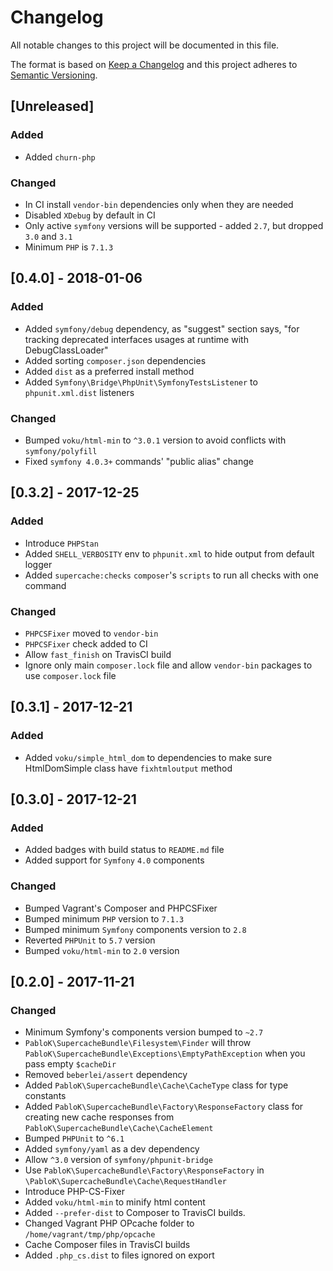 # Changelog
All notable changes to this project will be documented in this file.

The format is based on [Keep a Changelog](http://keepachangelog.com/en/1.0.0/)
and this project adheres to [Semantic Versioning](http://semver.org/spec/v2.0.0.html).

## [Unreleased]
### Added
- Added `churn-php`

### Changed
- In CI install `vendor-bin` dependencies only when they are needed
- Disabled `XDebug` by default in CI
- Only active `symfony` versions will be supported - added `2.7`, but dropped `3.0` and `3.1`
- Minimum `PHP` is `7.1.3`

## [0.4.0] - 2018-01-06
### Added
- Added `symfony/debug` dependency, as "suggest" section says, "for tracking deprecated interfaces usages at runtime with DebugClassLoader"
- Added sorting `composer.json` dependencies
- Added `dist` as a preferred install method 
- Added `Symfony\Bridge\PhpUnit\SymfonyTestsListener` to `phpunit.xml.dist` listeners

### Changed
- Bumped `voku/html-min` to `^3.0.1` version to avoid conflicts with `symfony/polyfill`
- Fixed `symfony 4.0.3+` commands' "public alias" change   

## [0.3.2] - 2017-12-25
### Added
- Introduce `PHPStan`
- Added `SHELL_VERBOSITY` env to `phpunit.xml` to hide output from default logger
- Added `supercache:checks` `composer`'s `scripts` to run all checks with one command 

### Changed
- `PHPCSFixer` moved to `vendor-bin`
- `PHPCSFixer` check added to CI
- Allow `fast_finish` on TravisCI build
- Ignore only main `composer.lock` file and allow `vendor-bin` packages to use `composer.lock` file

## [0.3.1] - 2017-12-21
### Added
- Added `voku/simple_html_dom` to dependencies to make sure HtmlDomSimple class have `fixhtmloutput` method

## [0.3.0] - 2017-12-21
### Added
- Added badges with build status to `README.md` file
- Added support for `Symfony` `4.0` components

### Changed
- Bumped Vagrant's Composer and PHPCSFixer
- Bumped minimum `PHP` version to `7.1.3`
- Bumped minimum `Symfony` components version to `2.8`
- Reverted `PHPUnit` to `5.7` version
- Bumped `voku/html-min` to `2.0` version

## [0.2.0] - 2017-11-21
### Changed
- Minimum Symfony's components version bumped to `~2.7`
- `PabloK\SupercacheBundle\Filesystem\Finder` will
throw `PabloK\SupercacheBundle\Exceptions\EmptyPathException`
when you pass empty `$cacheDir`
- Removed `beberlei/assert` dependency
- Added `PabloK\SupercacheBundle\Cache\CacheType` class for type constants
- Added `PabloK\SupercacheBundle\Factory\ResponseFactory` class for creating new cache responses
from `PabloK\SupercacheBundle\Cache\CacheElement`
- Bumped `PHPUnit` to `^6.1` 
- Added `symfony/yaml` as a dev dependency
- Allow `^3.0` version of `symfony/phpunit-bridge`
- Use `PabloK\SupercacheBundle\Factory\ResponseFactory` in `\PabloK\SupercacheBundle\Cache\RequestHandler`
- Introduce PHP-CS-Fixer
- Added `voku/html-min` to minify html content
- Added `--prefer-dist` to Composer to TravisCI builds.
- Changed Vagrant PHP OPcache folder to `/home/vagrant/tmp/php/opcache`
- Cache Composer files in TravisCI builds
- Added `.php_cs.dist` to files ignored on export
